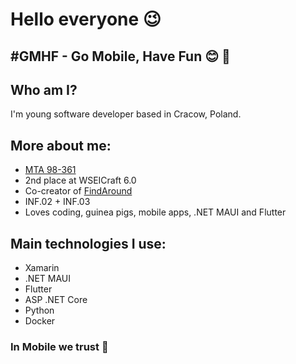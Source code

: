 # Hello everyone 😉

## #GMHF - Go Mobile, Have Fun 😊 📱

## Who am I?
I'm young software developer based in Cracow, Poland.
## More about me:
- [MTA 98-361](https://bit.ly/3e5s0lL)
- 2nd place at WSEICraft 6.0
- Co-creator of [FindAround](https://github.com/Sanfran-CISCO/findaround.git)
- INF.02 + INF.03
- Loves coding, guinea pigs, mobile apps, .NET MAUI and Flutter
## Main technologies I use:
- Xamarin
- .NET MAUI
- Flutter
- ASP .NET Core
- Python
- Docker

### In Mobile we trust 📱
